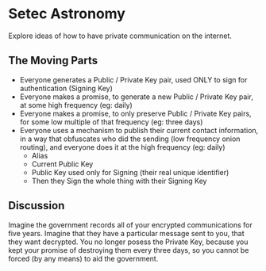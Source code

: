 Setec Astronomy
===============

Explore ideas of how to have private communication on the internet.

The Moving Parts
----------------

- Everyone generates a Public / Private Key pair, used ONLY to sign for authentication (Signing Key)
- Everyone makes a promise, to generate a new Public / Private Key pair, at some high frequency (eg: daily)
- Everyone makes a promise, to only preserve Public / Private Key pairs, for some low multiple of that frequency (eg: three days)
- Everyone uses a mechanism to publish their current contact information, in a way that obfuscates who did the sending (low frequency onion routing), and everyone does it at the high frequency (eg: daily)
  - Alias
  - Current Public Key
  - Public Key used only for Signing (their real unique identifier)
  - Then they Sign the whole thing with their Signing Key

Discussion
----------

Imagine the government records all of your encrypted communications for five years.  Imagine that they have a particular message sent to you, that they want decrypted.  You no longer posess the Private Key, because you kept your promise of destroying them every three days, so you cannot be forced (by any means) to aid the government.
